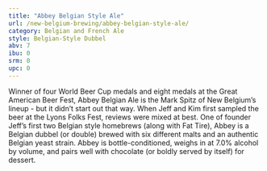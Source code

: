 ```yaml
---
title: "Abbey Belgian Style Ale"
url: /new-belgium-brewing/abbey-belgian-style-ale/
category: Belgian and French Ale
style: Belgian-Style Dubbel
abv: 7
ibu: 0
srm: 0
upc: 0
---
```

Winner of four World Beer Cup medals and eight medals at the Great American Beer Fest, Abbey Belgian Ale is the Mark Spitz of New Belgium’s lineup - but it didn’t start out that way. When Jeff and Kim first sampled the beer at the Lyons Folks Fest, reviews were mixed at best. One of founder Jeff’s first two Belgian style homebrews (along with Fat Tire), Abbey is a Belgian dubbel (or double) brewed with six different malts and an authentic Belgian yeast strain. Abbey is bottle-conditioned, weighs in at 7.0% alcohol by volume, and pairs well with chocolate (or boldly served by itself) for dessert.
